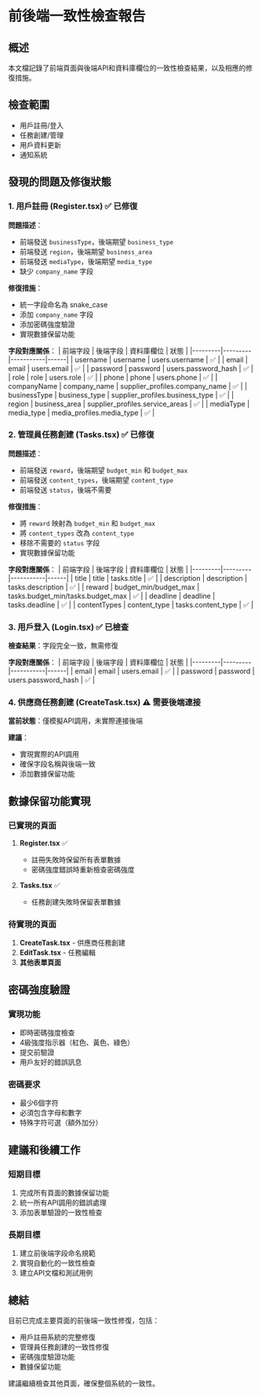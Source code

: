 # 前後端一致性檢查報告

## 概述
本文檔記錄了前端頁面與後端API和資料庫欄位的一致性檢查結果，以及相應的修復措施。

## 檢查範圍
- 用戶註冊/登入
- 任務創建/管理
- 用戶資料更新
- 通知系統

## 發現的問題及修復狀態

### 1. 用戶註冊 (Register.tsx) ✅ 已修復

**問題描述**：
- 前端發送 `businessType`，後端期望 `business_type`
- 前端發送 `region`，後端期望 `business_area`
- 前端發送 `mediaType`，後端期望 `media_type`
- 缺少 `company_name` 字段

**修復措施**：
- 統一字段命名為 snake_case
- 添加 `company_name` 字段
- 添加密碼強度驗證
- 實現數據保留功能

**字段對應關係**：
| 前端字段 | 後端字段 | 資料庫欄位 | 狀態 |
|---------|---------|-----------|------|
| username | username | users.username | ✅ |
| email | email | users.email | ✅ |
| password | password | users.password_hash | ✅ |
| role | role | users.role | ✅ |
| phone | phone | users.phone | ✅ |
| companyName | company_name | supplier_profiles.company_name | ✅ |
| businessType | business_type | supplier_profiles.business_type | ✅ |
| region | business_area | supplier_profiles.service_areas | ✅ |
| mediaType | media_type | media_profiles.media_type | ✅ |

### 2. 管理員任務創建 (Tasks.tsx) ✅ 已修復

**問題描述**：
- 前端發送 `reward`，後端期望 `budget_min` 和 `budget_max`
- 前端發送 `content_types`，後端期望 `content_type`
- 前端發送 `status`，後端不需要

**修復措施**：
- 將 `reward` 映射為 `budget_min` 和 `budget_max`
- 將 `content_types` 改為 `content_type`
- 移除不需要的 `status` 字段
- 實現數據保留功能

**字段對應關係**：
| 前端字段 | 後端字段 | 資料庫欄位 | 狀態 |
|---------|---------|-----------|------|
| title | title | tasks.title | ✅ |
| description | description | tasks.description | ✅ |
| reward | budget_min/budget_max | tasks.budget_min/tasks.budget_max | ✅ |
| deadline | deadline | tasks.deadline | ✅ |
| contentTypes | content_type | tasks.content_type | ✅ |

### 3. 用戶登入 (Login.tsx) ✅ 已檢查

**檢查結果**：字段完全一致，無需修復

**字段對應關係**：
| 前端字段 | 後端字段 | 資料庫欄位 | 狀態 |
|---------|---------|-----------|------|
| email | email | users.email | ✅ |
| password | password | users.password_hash | ✅ |

### 4. 供應商任務創建 (CreateTask.tsx) ⚠️ 需要後端連接

**當前狀態**：僅模擬API調用，未實際連接後端

**建議**：
- 實現實際的API調用
- 確保字段名稱與後端一致
- 添加數據保留功能

## 數據保留功能實現

### 已實現的頁面
1. **Register.tsx** ✅
   - 註冊失敗時保留所有表單數據
   - 密碼強度錯誤時重新檢查密碼強度

2. **Tasks.tsx** ✅
   - 任務創建失敗時保留表單數據

### 待實現的頁面
1. **CreateTask.tsx** - 供應商任務創建
2. **EditTask.tsx** - 任務編輯
3. **其他表單頁面**

## 密碼強度驗證

### 實現功能
- 即時密碼強度檢查
- 4級強度指示器（紅色、黃色、綠色）
- 提交前驗證
- 用戶友好的錯誤訊息

### 密碼要求
- 最少6個字符
- 必須包含字母和數字
- 特殊字符可選（額外加分）

## 建議和後續工作

### 短期目標
1. 完成所有頁面的數據保留功能
2. 統一所有API調用的錯誤處理
3. 添加表單驗證的一致性檢查

### 長期目標
1. 建立前後端字段命名規範
2. 實現自動化的一致性檢查
3. 建立API文檔和測試用例

## 總結

目前已完成主要頁面的前後端一致性修復，包括：
- 用戶註冊系統的完整修復
- 管理員任務創建的一致性修復
- 密碼強度驗證功能
- 數據保留功能

建議繼續檢查其他頁面，確保整個系統的一致性。
